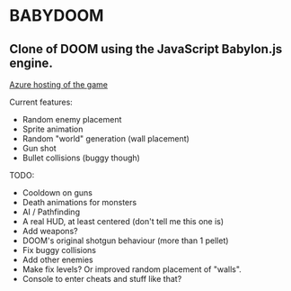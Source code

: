 # BABYDOOM
## Clone of DOOM using the JavaScript Babylon.js engine.

[Azure hosting of the game](http://babydoom.azurewebsites.net/)

Current features:

+ Random enemy placement
+ Sprite animation
+ Random "world" generation (wall placement)
+ Gun shot
+ Bullet collisions (buggy though)

TODO:

+ Cooldown on guns
+ Death animations for monsters
+ AI / Pathfinding
+ A real HUD, at least centered (don't tell me this one is)
+ Add weapons?
+ DOOM's original shotgun behaviour (more than 1 pellet)
+ Fix buggy collisions
+ Add other enemies
+ Make fix levels? Or improved random placement of "walls".
+ Console to enter cheats and stuff like that?
